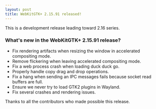 ```yaml
---
layout: post
title: WebKitGTK+ 2.15.91 released!
---
```


This is a development release leading toward 2.16 series.

### What's new in the WebKitGTK+ 2.15.91 release?

 - Fix rendering artifacts when resizing the window in accelerated compositing mode.
 - Remove flickering when leaving accelerated compositing mode.
 - Fix a web process crash when loading duck duck go.
 - Properly handle copy drag and drop operations.
 - Fix a hang when sending an IPC messages fails because socket read buffers are full.
 - Ensure we never try to load GTK2 plugins in Wayland.
 - Fix several crashes and rendering issues.

Thanks to all the contributors who made possible this release.
